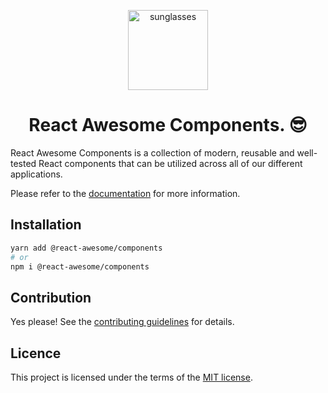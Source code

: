 <p align="center">
  <a href="https://github.com/trinhthinh388/react-awesome-components">
    <img src="http://react-awesome-components.vercel.app/logo.svg" alt="sunglasses" width="128" />
  </a>
</p>

<h1 align="center">React Awesome Components. 😎</h1>

React Awesome Components is a collection of modern, reusable and well-tested React components that can be utilized across all of our different applications.

Please refer to the [documentation](https://react-awesome-components.vercel.app/docs/components) for more information.

## Installation

```sh
yarn add @react-awesome/components
# or
npm i @react-awesome/components
```

## Contribution

Yes please! See the
[contributing guidelines](https://github.com/trinhthinh388/react-awesome-components/blob/master/CONTRIBUTING.md)
for details.

## Licence

This project is licensed under the terms of the
[MIT license](https://github.com/trinhthinh388/react-awesome-components/blob/master/LICENSE).
